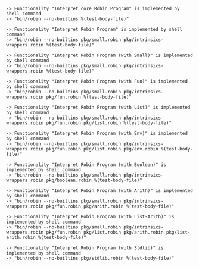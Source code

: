     -> Functionality "Interpret core Robin Program" is implemented by shell command
    -> "bin/robin --no-builtins %(test-body-file)"

    -> Functionality "Interpret Robin Program" is implemented by shell command
    -> "bin/robin --no-builtins pkg/small.robin pkg/intrinsics-wrappers.robin %(test-body-file)"

    -> Functionality "Interpret Robin Program (with Small)" is implemented by shell command
    -> "bin/robin --no-builtins pkg/small.robin pkg/intrinsics-wrappers.robin %(test-body-file)"

    -> Functionality "Interpret Robin Program (with Fun)" is implemented by shell command
    -> "bin/robin --no-builtins pkg/small.robin pkg/intrinsics-wrappers.robin pkg/fun.robin %(test-body-file)"

    -> Functionality "Interpret Robin Program (with List)" is implemented by shell command
    -> "bin/robin --no-builtins pkg/small.robin pkg/intrinsics-wrappers.robin pkg/fun.robin pkg/list.robin %(test-body-file)"

    -> Functionality "Interpret Robin Program (with Env)" is implemented by shell command
    -> "bin/robin --no-builtins pkg/small.robin pkg/intrinsics-wrappers.robin pkg/fun.robin pkg/list.robin pkg/env.robin %(test-body-file)"

    -> Functionality "Interpret Robin Program (with Boolean)" is implemented by shell command
    -> "bin/robin --no-builtins pkg/small.robin pkg/intrinsics-wrappers.robin pkg/boolean.robin %(test-body-file)"

    -> Functionality "Interpret Robin Program (with Arith)" is implemented by shell command
    -> "bin/robin --no-builtins pkg/small.robin pkg/intrinsics-wrappers.robin pkg/fun.robin pkg/arith.robin %(test-body-file)"

    -> Functionality "Interpret Robin Program (with List-Arith)" is implemented by shell command
    -> "bin/robin --no-builtins pkg/small.robin pkg/intrinsics-wrappers.robin pkg/fun.robin pkg/list.robin pkg/arith.robin pkg/list-arith.robin %(test-body-file)"

    -> Functionality "Interpret Robin Program (with Stdlib)" is implemented by shell command
    -> "bin/robin --no-builtins pkg/stdlib.robin %(test-body-file)"
